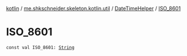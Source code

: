 [kotlin](../../index.md) / [me.shkschneider.skeleton.kotlin.util](../index.md) / [DateTimeHelper](index.md) / [ISO_8601](./-i-s-o_8601.md)

# ISO_8601

`const val ISO_8601: `[`String`](https://kotlinlang.org/api/latest/jvm/stdlib/kotlin/-string/index.html)